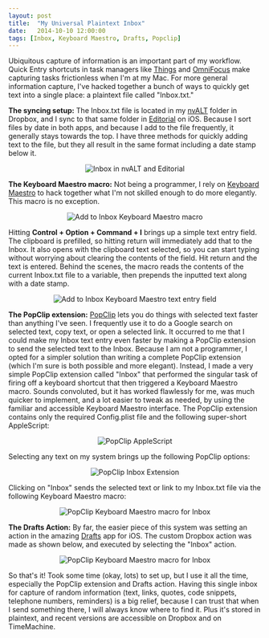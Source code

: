 ```yaml
---
layout: post
title:  "My Universal Plaintext Inbox"
date:   2014-10-10 12:00:00
tags: [Inbox, Keyboard Maestro, Drafts, Popclip]
---
```

Ubiquitous capture of information is an important part of my workflow. Quick Entry shortcuts in task managers like [Things](https://culturedcode.com/things/) and [OmniFocus](https://www.omnigroup.com/omnifocus) make capturing tasks frictionless when I'm at my Mac. For more general information capture, I've hacked together a bunch of ways to quickly get text into a single place: a plaintext file called "Inbox.txt."

**The syncing setup:** The Inbox.txt file is located in my [nvALT](http://brettterpstra.com/projects/nvalt/) folder in Dropbox, and I sync to that same folder in [Editorial](http://omz-software.com/editorial/) on iOS. Because I sort files by date in both apps, and because I add to the file frequently, it generally stays towards the top. I have three methods for quickly adding text to the file, but they all result in the same format including a date stamp below it.

 <p style="text-align: center;"><img src="/images/2014-10-10-my-universal-plaintext-inbox-1.png" alt="Inbox in nvALT and Editorial" /></p>

**The Keyboard Maestro macro:** Not being a programmer, I rely on [Keyboard Maestro](http://keyboardmaestro.com/) to hack together what I'm not skilled enough to do more elegantly. This macro is no exception.

 <p style="text-align: center;"><img src="/images/2014-10-10-my-universal-plaintext-inbox-2.png" alt="Add to Inbox Keyboard Maestro macro" /></p>

Hitting **Control + Option + Command + I** brings up a simple text entry field. The clipboard is prefilled, so hitting return will immediately add that to the Inbox. It also opens with the clipboard text selected, so you can start typing without worrying about clearing the contents of the field. Hit return and the text is entered. Behind the scenes, the macro reads the contents of the current Inbox.txt file to a variable, then prepends the inputted text along with a date stamp.

 <p style="text-align: center;"><img src="/images/2014-10-10-my-universal-plaintext-inbox-3.png" alt="Add to Inbox Keyboard Maestro text entry field" /></p>

**The PopClip extension:** [PopClip](http://pilotmoon.com/popclip/) lets you do things with selected text faster than anything I've seen. I frequently use it to do a Google search on selected text, copy text, or open a selected link. It occurred to me that I could make my Inbox text entry even faster by making a PopClip extension to send the selected text to the Inbox. Because I am not a programmer, I opted for a simpler solution than writing a complete PopClip extension (which I'm sure is both possible and more elegant). Instead, I made a very simple PopClip extension called "Inbox" that performed the singular task of firing off a keyboard shortcut that then triggered a Keyboard Maestro macro. Sounds convoluted, but it has worked flawlessly for me, was much quicker to implement, and a lot easier to tweak as needed, by using the familiar and accessible Keyboard Maestro interface. The PopClip extension contains only the required Config.plist file and the following super-short AppleScript:

<p style="text-align: center;"><img src="/images/2014-10-10-my-universal-plaintext-inbox-4.png" alt="PopClip AppleScript" /></p>

Selecting any text on my system brings up the following PopClip options:

<p style="text-align: center;"><img src="/images/2014-10-10-my-universal-plaintext-inbox-5.png" alt="PopClip Inbox Extension" /></p>

Clicking on "Inbox" sends the selected text or link to my Inbox.txt file via the following Keyboard Maestro macro: 

<p style="text-align: center;"><img src="/images/2014-10-10-my-universal-plaintext-inbox-6.png" alt="PopClip Keyboard Maestro macro for Inbox" /></p>

**The Drafts Action:** By far, the easier piece of this system was setting an action in the amazing [Drafts](http://agiletortoise.com/drafts/) app for iOS. The custom Dropbox action was made as shown below, and executed by selecting the "Inbox" action.

<p style="text-align: center;"><img src="/images/2014-10-10-my-universal-plaintext-inbox-7.png" alt="PopClip Keyboard Maestro macro for Inbox" /></p>

So that's it! Took some time (okay, lots) to set up, but I use it all the time, especially the PopClip extension and Drafts action. Having this single inbox for capture of random information (text, links, quotes, code snippets, telephone numbers, reminders) is a big relief, because I can trust that when I send something there, I will always know where to find it. Plus it's stored in plaintext, and recent versions are accessible on Dropbox and on TimeMachine.